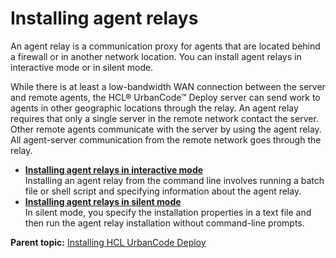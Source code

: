 # Installing agent relays

An agent relay is a communication proxy for agents that are located behind a firewall or in another network location. You can install agent relays in interactive mode or in silent mode.

While there is at least a low-bandwidth WAN connection between the server and remote agents, the HCL® UrbanCode™ Deploy server can send work to agents in other geographic locations through the relay. An agent relay requires that only a single server in the remote network contact the server. Other remote agents communicate with the server by using the agent relay. All agent-server communication from the remote network goes through the relay.

-   **[Installing agent relays in interactive mode](../../com.ibm.udeploy.install.doc/topics/install_agentrelay_interactive.md)**  
Installing an agent relay from the command line involves running a batch file or shell script and specifying information about the agent relay.
-   **[Installing agent relays in silent mode](../../com.ibm.udeploy.install.doc/topics/install_agentrelay_silent.md)**  
In silent mode, you specify the installation properties in a text file and then run the agent relay installation without command-line prompts.

**Parent topic:** [Installing HCL UrbanCode Deploy](../../com.ibm.udeploy.install.doc/topics/install_ch.md)

